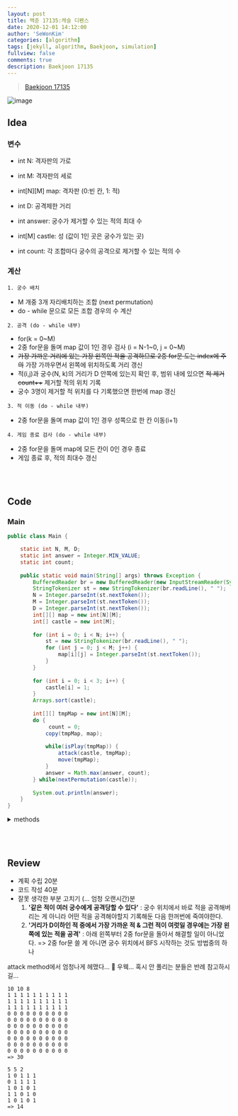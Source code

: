 ```yaml
---
layout: post
title: 백준 17135:캐슬 디펜스
date: 2020-12-01 14:12:00
author: 'SeWonKim'
categories: [algorithm]
tags: [jekyll, algorithm, Baekjoon, simulation]
fullview: false
comments: true
description: Baekjoon 17135
---
```


> [Baekjoon 17135](https://www.acmicpc.net/problem/17135)

![image](https://user-images.githubusercontent.com/30452963/100811406-edcb1d80-347d-11eb-8e7b-bc66aa04cf3c.png)

## Idea

### 변수

- int N: 격자판의 가로
- int M: 격자판의 세로
- int[N][M] map: 격자판 (0:빈 칸, 1: 적)

- int D: 공격제한 거리
- int answer: 궁수가 제거할 수 있는 적의 최대 수

- int[M] castle: 성 (값이 1인 곳은 궁수가 있는 곳)
- int count: 각 조합마다 궁수의 공격으로 제거할 수 있는 적의 수

### 계산

`1. 궁수 배치`
- M 개중 3개 자리배치하는 조합 (next permutation)
- do - while 문으로 모든 조합 경우의 수 계산

`2. 공격 (do - while 내부)`
- for(k = 0~M) 
- 2중 for문을 돌며 map 값이 1인 경우 검사 (i = N-1~0, j = 0~M)
- <del>가장 가까운 거리에 있는 가장 왼쪽인 적을 공격하므로 2중 for문 도는 index에 주의</del> 가장 가까우면서 왼쪽에 위치하도록 거리 갱신
- 적(i,j)과 궁수(N, k)의 거리가 D 안쪽에 있는지 확인 후, 범위 내에 있으면 <del>적 제거 count++</del> 제거할 적의 위치 기록
- 궁수 3명이 제거할 적 위치를 다 기록했으면 한번에 map 갱신

`3. 적 이동 (do - while 내부)`
- 2중 for문을 돌며 map 값이 1인 경우 성쪽으로 한 칸 이동(i+1)

`4. 게임 종료 검사 (do - while 내부)`
- 2중 for문을 돌며 map에 모든 칸이 0인 경우 종료
- 게임 종료 후, 적의 최대수 갱신 


&nbsp;  
&nbsp;

## Code

### Main

```java
public class Main {

    static int N, M, D;   
    static int answer = Integer.MIN_VALUE;
    static int count;
    
    public static void main(String[] args) throws Exception {
        BufferedReader br = new BufferedReader(new InputStreamReader(System.in));
        StringTokenizer st = new StringTokenizer(br.readLine(), " ");
        N = Integer.parseInt(st.nextToken());
        M = Integer.parseInt(st.nextToken());
        D = Integer.parseInt(st.nextToken());
        int[][] map = new int[N][M];
        int[] castle = new int[M];
            
        for (int i = 0; i < N; i++) {
            st = new StringTokenizer(br.readLine(), " ");
            for (int j = 0; j < M; j++) {
                map[i][j] = Integer.parseInt(st.nextToken());
            }
        }
            
        for (int i = 0; i < 3; i++) {
            castle[i] = 1;
        }
        Arrays.sort(castle);
            
        int[][] tmpMap = new int[N][M];
        do {
             count = 0;			
            copy(tmpMap, map);
                
            while(isPlay(tmpMap)) {
                attack(castle, tmpMap);				
                move(tmpMap);
            }
            answer = Math.max(answer, count);
        } while(nextPermutation(castle));
            
        System.out.println(answer);
    }    
}   
```

<details>
    <summary>methods</summary>
    <div markdown="1">

    ```java
        private static void attack(int[] castle, int[][] map) {
            int[][] enemy = new int[3][2];
            for (int i = 0; i < 3; i++) {
                Arrays.fill(enemy[i], -1);
            }
            int enemyIndex = 0;
            
            for (int k = 0; k < M; k++) {
                if(castle[k] == 1) {
                    int minDis = Integer.MAX_VALUE;
                    for (int i = N-1; i >= 0; i--) {
                        for (int j = 0; j < M ; j++) {
                            int dis = getDistanse(i, j, k);
                            if(map[i][j] == 1 &&  dis <= D) {
                                if(dis < minDis 
                                        || (dis == minDis && enemy[enemyIndex][1] > j)) {
                                    enemy[enemyIndex][0] = i; 	
                                    enemy[enemyIndex][1] = j;
                                    minDis = dis;
                                }
                            }
                        }
                    } // end for i
                    enemyIndex++;
                } // end if
            } // end for k
            
            for (int i = 0; i < 3; i++) {
                if(enemy[i][0] != -1 && enemy[i][1] != -1 && map[enemy[i][0]][enemy[i][1]] == 1) {
                    map[enemy[i][0]][enemy[i][1]] = 0;
                    count++;
                }
            }
        }

        private static int getDistanse(int r1, int c1, int c2) {
            return Math.abs(r1 - N) + Math.abs(c1 - c2);
        }

        private static void move(int[][] map) {
            for (int i = 0; i < M; i++) {
                for (int j = N-1; j > 0; j--) {
                    map[j][i] = map[j-1][i];
                }
                map[0][i] = 0;	// 맨 윗줄 0으로 만들기
            }
        }
        
        private static boolean isPlay(int[][] map) {
            for (int i = 0; i < N; i++) {
                for (int j = 0; j < M; j++) {
                    if(map[i][j] == 1)	return true;
                }
            }
            return false;
        }
        
        private static void copy(int[][] tmpMap, int[][] map) {
            for (int i = 0; i < N; i++) {
                for (int j = 0; j < M; j++) {
                    tmpMap[i][j] = map[i][j];
                }
            }
        }

        private static boolean nextPermutation(int[] castle) {
            int i = M-1;
            while(i>0 && castle[i-1] >= castle[i])	--i;
            if(i==0)	return false;
            
            int j = M-1;
            while(castle[i-1] >= castle[j])	--j;
            swap(i-1, j, castle);
            
            int k = M-1;
            while(i<k)	swap(i++, k--, castle);
            return true;
        }

        private static void swap(int i, int j, int[] castle) {
            int tmp = castle[i];
            castle[i] = castle[j];
            castle[j] = tmp;
        }
    ```

</div>
</details>

&nbsp;  
&nbsp;

## Review

- 계획 수립 20분
- 코드 작성 40분
- 잘못 생각한 부분 고치기 (... 엄청 오랜시간)분
    1. **'같은 적이 여러 궁수에게 공격당할 수 있다'** : 궁수 위치에서 바로 적을 공격해버리는 게 아니라 어떤 적을 공격해야할지 기록해둔 다음 한꺼번에 죽여야한다.
    2. **'거리가 D이하인 적 중에서 가장 가까운 적 & 그런 적이 여럿일 경우에는 가장 왼쪽에 있는 적을 공격'** : 아래 왼쪽부터 2중 for문을 돌아서 해결할 일이 아니었다. => 2중 for문 쓸 게 아니면 궁수 위치에서 BFS 시작하는 것도 방법중의 하나

attack method에서 엄청나게 헤맸다... 🤮 우웩...
혹시 안 풀리는 분들은 반례 참고하시길...

```
10 10 8
1 1 1 1 1 1 1 1 1 1
1 1 1 1 1 1 1 1 1 1
1 1 1 1 1 1 1 1 1 1
0 0 0 0 0 0 0 0 0 0
0 0 0 0 0 0 0 0 0 0
0 0 0 0 0 0 0 0 0 0
0 0 0 0 0 0 0 0 0 0
0 0 0 0 0 0 0 0 0 0
0 0 0 0 0 0 0 0 0 0
0 0 0 0 0 0 0 0 0 0
=> 30

5 5 2
1 0 1 1 1
0 1 1 1 1
1 0 1 0 1
1 1 0 1 0
1 0 1 0 1
=> 14
```
&nbsp;  
&nbsp;
